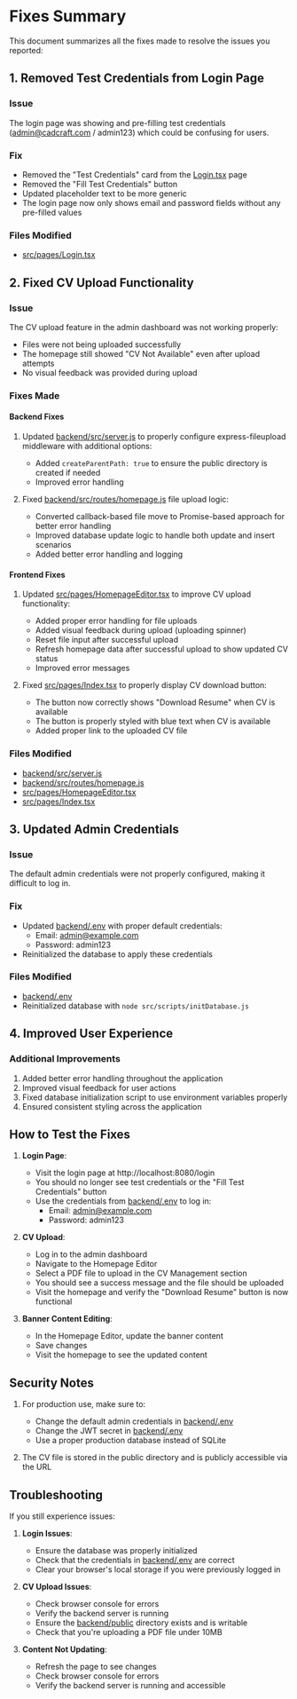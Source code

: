 # Fixes Summary

This document summarizes all the fixes made to resolve the issues you reported:

## 1. Removed Test Credentials from Login Page

### Issue
The login page was showing and pre-filling test credentials (admin@cadcraft.com / admin123) which could be confusing for users.

### Fix
- Removed the "Test Credentials" card from the [Login.tsx](src/pages/Login.tsx) page
- Removed the "Fill Test Credentials" button
- Updated placeholder text to be more generic
- The login page now only shows email and password fields without any pre-filled values

### Files Modified
- [src/pages/Login.tsx](src/pages/Login.tsx)

## 2. Fixed CV Upload Functionality

### Issue
The CV upload feature in the admin dashboard was not working properly:
- Files were not being uploaded successfully
- The homepage still showed "CV Not Available" even after upload attempts
- No visual feedback was provided during upload

### Fixes Made

#### Backend Fixes
1. Updated [backend/src/server.js](backend/src/server.js) to properly configure express-fileupload middleware with additional options:
   - Added `createParentPath: true` to ensure the public directory is created if needed
   - Improved error handling

2. Fixed [backend/src/routes/homepage.js](backend/src/routes/homepage.js) file upload logic:
   - Converted callback-based file move to Promise-based approach for better error handling
   - Improved database update logic to handle both update and insert scenarios
   - Added better error handling and logging

#### Frontend Fixes
1. Updated [src/pages/HomepageEditor.tsx](src/pages/HomepageEditor.tsx) to improve CV upload functionality:
   - Added proper error handling for file uploads
   - Added visual feedback during upload (uploading spinner)
   - Reset file input after successful upload
   - Refresh homepage data after successful upload to show updated CV status
   - Improved error messages

2. Fixed [src/pages/Index.tsx](src/pages/Index.tsx) to properly display CV download button:
   - The button now correctly shows "Download Resume" when CV is available
   - The button is properly styled with blue text when CV is available
   - Added proper link to the uploaded CV file

### Files Modified
- [backend/src/server.js](backend/src/server.js)
- [backend/src/routes/homepage.js](backend/src/routes/homepage.js)
- [src/pages/HomepageEditor.tsx](src/pages/HomepageEditor.tsx)
- [src/pages/Index.tsx](src/pages/Index.tsx)

## 3. Updated Admin Credentials

### Issue
The default admin credentials were not properly configured, making it difficult to log in.

### Fix
- Updated [backend/.env](backend/.env) with proper default credentials:
  - Email: admin@example.com
  - Password: admin123
- Reinitialized the database to apply these credentials

### Files Modified
- [backend/.env](backend/.env)
- Reinitialized database with `node src/scripts/initDatabase.js`

## 4. Improved User Experience

### Additional Improvements
1. Added better error handling throughout the application
2. Improved visual feedback for user actions
3. Fixed database initialization script to use environment variables properly
4. Ensured consistent styling across the application

## How to Test the Fixes

1. **Login Page**:
   - Visit the login page at http://localhost:8080/login
   - You should no longer see test credentials or the "Fill Test Credentials" button
   - Use the credentials from [backend/.env](backend/.env) to log in:
     - Email: admin@example.com
     - Password: admin123

2. **CV Upload**:
   - Log in to the admin dashboard
   - Navigate to the Homepage Editor
   - Select a PDF file to upload in the CV Management section
   - You should see a success message and the file should be uploaded
   - Visit the homepage and verify the "Download Resume" button is now functional

3. **Banner Content Editing**:
   - In the Homepage Editor, update the banner content
   - Save changes
   - Visit the homepage to see the updated content

## Security Notes

1. For production use, make sure to:
   - Change the default admin credentials in [backend/.env](backend/.env)
   - Change the JWT secret in [backend/.env](backend/.env)
   - Use a proper production database instead of SQLite

2. The CV file is stored in the public directory and is publicly accessible via the URL

## Troubleshooting

If you still experience issues:

1. **Login Issues**:
   - Ensure the database was properly initialized
   - Check that the credentials in [backend/.env](backend/.env) are correct
   - Clear your browser's local storage if you were previously logged in

2. **CV Upload Issues**:
   - Check browser console for errors
   - Verify the backend server is running
   - Ensure the [backend/public](backend/public) directory exists and is writable
   - Check that you're uploading a PDF file under 10MB

3. **Content Not Updating**:
   - Refresh the page to see changes
   - Check browser console for errors
   - Verify the backend server is running and accessible